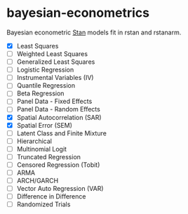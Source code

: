 # bayesian-econometrics
Bayesian econometric [Stan](http://mc-stan.org) models fit in rstan and rstanarm.

- [x] Least Squares
- [ ] Weighted Least Squares
- [ ] Generalized Least Squares
- [ ] Logistic Regression
- [ ] Instrumental Variables (IV)
- [ ] Quantile Regression
- [ ] Beta Regression
- [ ] Panel Data - Fixed Effects
- [ ] Panel Data - Random Effects
- [x] Spatial Autocorrelation (SAR)
- [x] Spatial Error (SEM)
- [ ] Latent Class and Finite Mixture
- [ ] Hierarchical
- [ ] Multinomial Logit
- [ ] Truncated Regression
- [ ] Censored Regression (Tobit)
- [ ] ARMA
- [ ] ARCH/GARCH
- [ ] Vector Auto Regression (VAR)
- [ ] Difference in Difference
- [ ] Randomized Trials
